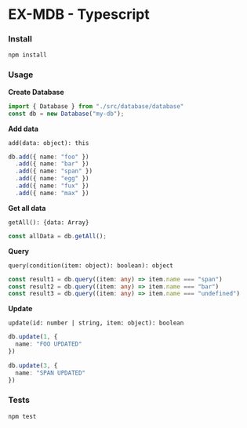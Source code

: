 # EX-MDB - Typescript

### Install
```
npm install
```

### Usage

**Create Database**

```typescript
import { Database } from "./src/database/database"
const db = new Database("my-db");
```

**Add data**

```add(data: object): this```

```typescript
db.add({ name: "foo" })
  .add({ name: "bar" })
  .add({ name: "span" })
  .add({ name: "egg" })
  .add({ name: "fux" })
  .add({ name: "max" })
```

**Get all data**

```getAll(): {data: Array}```
```typescript
const allData = db.getAll();
```

**Query**

```query(condition(item: object): boolean): object```
```typescript
const result1 = db.query((item: any) => item.name === "span")
const result2 = db.query((item: any) => item.name === "bar")
const result3 = db.query((item: any) => item.name === "undefined")
```

**Update**

```update(id: number | string, item: object): boolean```
```typescript
db.update(1, {
  name: "FOO UPDATED"
})

db.update(3, {
  name: "SPAN UPDATED"
})
```

### Tests

```
npm test
```
